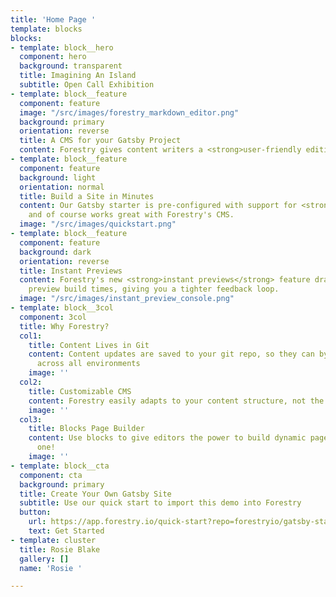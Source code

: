 ```yaml
---
title: 'Home Page '
template: blocks
blocks:
- template: block__hero
  component: hero
  background: transparent
  title: Imagining An Island
  subtitle: Open Call Exhibition
- template: block__feature
  component: feature
  image: "/src/images/forestry_markdown_editor.png"
  background: primary
  orientation: reverse
  title: A CMS for your Gatsby Project
  content: Forestry gives content writers a <strong>user-friendly editing experience</strong>
- template: block__feature
  component: feature
  background: light
  orientation: normal
  title: Build a Site in Minutes
  content: Our Gatsby starter is pre-configured with support for <strong>markdown</strong>,
    and of course works great with Forestry's CMS.
  image: "/src/images/quickstart.png"
- template: block__feature
  component: feature
  background: dark
  orientation: reverse
  title: Instant Previews
  content: Forestry's new <strong>instant previews</strong> feature dramatically reduces
    preview build times, giving you a tighter feedback loop.
  image: "/src/images/instant_preview_console.png"
- template: block__3col
  component: 3col
  title: Why Forestry?
  col1:
    title: Content Lives in Git
    content: Content updates are saved to your git repo, so they can by synchronized
      across all environments
    image: ''
  col2:
    title: Customizable CMS
    content: Forestry easily adapts to your content structure, not the other way around.
    image: ''
  col3:
    title: Blocks Page Builder
    content: Use blocks to give editors the power to build dynamic pages - like this
      one!
    image: ''
- template: block__cta
  component: cta
  background: primary
  title: Create Your Own Gatsby Site
  subtitle: Use our quick start to import this demo into Forestry
  button:
    url: https://app.forestry.io/quick-start?repo=forestryio/gatsby-starter-forestry&branch=master&engine=gatsby
    text: Get Started
- template: cluster
  title: Rosie Blake
  gallery: []
  name: 'Rosie '

---
```

